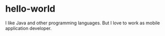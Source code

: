 # hello-world

I like Java and other programming languages. But I love to work as mobile application developer.
